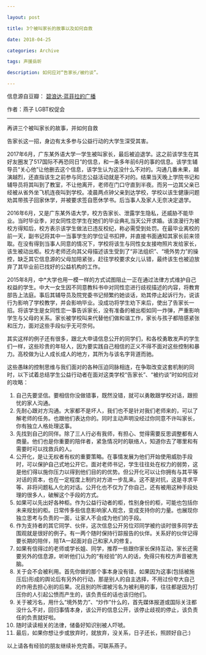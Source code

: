 ```yaml
---

layout: post

title: 3个被叫家长的故事以及如何自救

date: 2018-04-25

categories: Archive

tags: 声援岳昕

description: 如何应对“告家长/被约谈”。

---
```


信息源自豆瓣： [碧浪达·蓝菲拉的广播](https://www.douban.com/people/47476786/status/2150289667/)

作者：燕子 LGBT权促会

---

再讲三个被叫家长的故事，并如何自救

告家长这一招，身边有太多参与公益行动的大学生深受其害。

2017年6月，广东某外语大学一学生被叫家长，最后被迫退学。这之前该学生在其好友圈发了517国际不再恐同日”的信息，和一条多年前6月的事的信息。该学生辅导员“关心他”让他删去这个信息，该学生认为这没什么不对的。沟通几番未果，越演越烈，还直指该生之前参与同志公益活动就是不对的。结果当天晚上学院书记和辅导员将其叫到了教室，不让他离开，老师在门口守直到半夜。而另一边其父亲已经被从省外坐飞机连夜叫到学校。凌晨两点钟父亲到达学校，学校以该生健康问题劝其带孩子回家休学，并被要求签自愿休学书。后当事人及家人无奈决定退学。

2016年6月，又是广东某外语大学，校方告家长、泄露学生隐私，还威胁不能毕业。当时毕业季，对女同性恋学生在她们的毕业典礼当天公开求婚。该浪漫行为被校方得知后，校方表示该学生做法已违反校纪，称必需受到处罚。在最毕业离校的前一天，副书记将其中一当事学生的学位证书扣押，并直接书面通知其家长前来领取。在没有得到当事人同意的情况下，学校将该生与同性女友接吻照片发给家长，该生被动出柜。校方老师还向其父母描述该生受到了“非法组织”、“境外势力”的操控，缺乏其它信息源的父母加陪紧张，赶往学校要求女儿认错，最终该生也被迫放弃了其毕业前已找好的公益机构的工作。

2015年8月，中\*大学也用一模一样的方式试图阻止一正在通过法律方式维护自己权益的学生。中大一女生因不同意教科书中对同性恋进行歧视描述的内容，将教育部告上法庭。事后其辅导员及院党委书记频繁约她谈话，劝其停止起诉行为，说该行为影响了学校教学，并会影响毕业。没成功将学生劝下来后，使出了告家长一招。将该学生是女同性恋一事告诉家长，没有准备的被出柜如同一炸弹，严重影响学生与父母的关系。家长被学校叫来代替他们做和谐工作，家长与孩子都陪感紧张和压力，面对这些手段似乎无可奈何。

其实这样的例子还有很多，跟北大申请信息公开的同学们，和各校勇敢发声的学生们一样，这些珍贵的年轻人，因为要实践自己相信的正义不得不面对这些控制和暴力。高校做为让人成长成人的地方，其所为与该名字背道而驰。

这些愚昧的控制思维与我们面对的各种压迫同脉相连，在争取改变这套机制的同时，以下试着总结学生公益行动者在面对这类学校“告家长”、“被约谈”时如何应对的攻略：

1. 自己先要坚信。要相信你没做错事，既然没错，就可以勇敢跟学校对话，跟担忧的家人沟通。
2. 先耐心跟对方沟通。大家都不是坏人，我们也不是针对我们老师来的，可以了解老师的任务。也跟他们表达你的。同时主动声明没经过你同意不许叫家长，你有独立人格处理这事。
3. 先找到自己的同伴。除了三人行必有我师，有担心、觉得需要反思调整都有人商量。他们也是你重要的陪伴者，紧急情况时的联络人，知道你去了哪里和有需要时可以找救兵的人。
4. 公开化，是让无权者有权的重要策略。在事情发展为他们开始使用威肋手段时，可以保护自己式地公开它。面对老师书记，学生往往处在权力的弱势，这是他们得以施你压力以得到他们目的的优势。但公开化可以让你拥有与其平等对话的资本，也在一定程度上制约对方进一步乱来。这不是对抗，这是寻求平等、非将问题私人化的对话。公开化也不仅为了你自己，还有被用这种手段处理的很多人，破解这个手段的方式。
5. 如果可以先出好各种柜。作为公益行动者的柜，性别身份的柜，可能也包括你未来规划的柜。日常传多些信息影响家人观念，变成支持你的力量。也展现你独立思考与负责的一面，让家人不会成为他们的手段。
6. 作为支持者的其它同学、伙伴，这次信息公开另位邓同学被约谈时很多同学去围观就是很好的例子。有一两个随时保持行踪报告的伙伴。关系好的伙伴记得要长期的陪伴，陪TA一起面对自己和家人的修复。
7. 如果有信得过的老师或学长姐、同学，推荐一些跟你家长保持互动，家长还需要另外的信息源，听听他们认为的“有经验”的人的话，免得只有校方声音被洗脑。
8. 关于会不会被利用。首先你做的那个事本身没有错，如果因为这事(包括被施压后)形成的舆论后有另外的行动，那是别人的自主选择，不用过份夸大自己的作用去担心别的后果。况且别的所谓被污名为被利用的事，往往都是因为打压你的人引起公愤而产生的，该负责任的话也该归他们。
9. 关于被污名，用什么“境外势力”、“炒作”什么的，首先媒体报道或国际关注都没什么不对，回归事情本身，该公开的信息公开，该停止歧视的停止，该负责任的负责就好啦。
10. 随时读读相关的法律，储备好知识别被人吓唬。
11. 最后，如果你想让步或放弃时，就放弃，没关系，日子还长，照顾好自己:)

以上请各有经验的朋友继续补充完善。可联系燕子。
